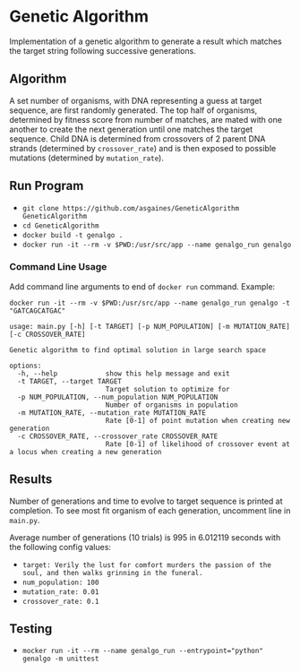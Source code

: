 # Genetic Algorithm

Implementation of a genetic algorithm to generate a result which matches the target string following successive generations. 

## Algorithm

A set number of organisms, with DNA representing a guess at target sequence, are first randomly generated. The top half of organisms, determined by fitness score from number of matches, are mated with one another to create the next generation until one matches the target sequence. Child DNA is determined from crossovers of 2 parent DNA strands (determined by `crossover_rate`) and is then exposed to possible mutations (determined by `mutation_rate`).

## Run Program

- `git clone https://github.com/asgaines/GeneticAlgorithm GeneticAlgorithm`
- `cd GeneticAlgorithm`
- `docker build -t genalgo .`
- `docker run -it --rm -v $PWD:/usr/src/app --name genalgo_run genalgo`

### Command Line Usage

Add command line arguments to end of `docker run` command. Example:

`docker run -it --rm -v $PWD:/usr/src/app --name genalgo_run genalgo -t "GATCAGCATGAC"`

```
usage: main.py [-h] [-t TARGET] [-p NUM_POPULATION] [-m MUTATION_RATE] [-c CROSSOVER_RATE]

Genetic algorithm to find optimal solution in large search space

options:
  -h, --help            show this help message and exit
  -t TARGET, --target TARGET
                        Target solution to optimize for
  -p NUM_POPULATION, --num_population NUM_POPULATION
                        Number of organisms in population
  -m MUTATION_RATE, --mutation_rate MUTATION_RATE
                        Rate [0-1] of point mutation when creating new generation
  -c CROSSOVER_RATE, --crossover_rate CROSSOVER_RATE
                        Rate [0-1] of likelihood of crossover event at a locus when creating a new generation
```


## Results

Number of generations and time to evolve to target sequence is printed at completion. To see most fit organism of each generation, uncomment line in `main.py`.

Average number of generations (10 trials) is 995 in 6.012119 seconds with the following config values:
- `target: Verily the lust for comfort murders the passion of the soul, and then walks grinning in the funeral.`
- `num_population: 100`
- `mutation_rate: 0.01`
- `crossover_rate: 0.1`

## Testing

- `mocker run -it --rm --name genalgo_run --entrypoint="python" genalgo -m unittest`
